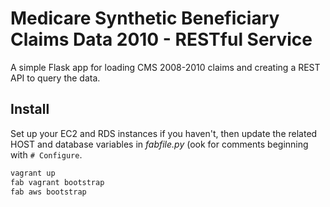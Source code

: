 # Medicare Synthetic Beneficiary Claims Data 2010 - RESTful Service

A simple Flask app for loading CMS 2008-2010 claims and creating a REST API to
query the data.

## Install
Set up your EC2 and RDS instances if you haven't, then update the related HOST
and database variables in _fabfile.py_ (ook for comments beginning with
`# Configure`.

```bash
vagrant up
fab vagrant bootstrap
fab aws bootstrap
```